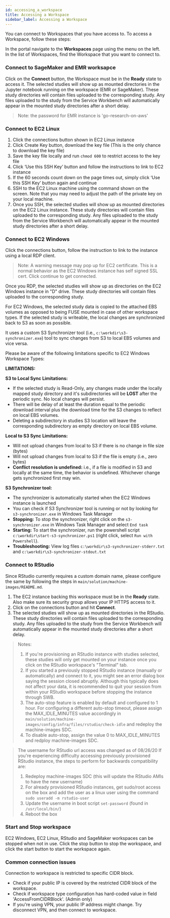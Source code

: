```yaml
---
id: accessing_a_workspace
title: Accessing a Workspace
sidebar_label: Accessing a Workspace
---
```


You can connect to Workspaces that you have access to. To access a Workspace, follow these steps:

In the portal navigate to the **Workspaces** page using the menu on the left.
In the list of Workspaces, find the Workspace that you want to connect to.

### Connect to SageMaker and EMR worksapce

Click on the **Connect** button, the Workspace must be in the **Ready** state to access it.
The selected studies will show up as mounted directories in the Jupyter notebook running on the workspace (EMR or SageMaker).
These study directories will contain files uploaded to the corresponding study. 
Any files uploaded to the study from the Service Workbench will automatically appear in the mounted study directories 
after a short delay.

> Note: the password for EMR instance is 'go-research-on-aws'

### Connect to EC2 Linux

1. Click the connections button shown in EC2 Linux instance
2. Click Create Key button, download the key file (This is the only chance to download the key file)
3. Save the key file locally and run `chmod 600` to restrict access to the key file
4. Click ‘Use this SSH Key’ button and follow the instructions to link to EC2 instance
5. If the 60 seconds count down on the page times out, simply click ‘Use this SSH Key’ button again and continue
6. SSH to the EC2 Linux machine using the command shown on the screen. Note that you may need to adjust the path of the private key on your local machine.
7. Once you SSH, the selected studies will show up as mounted directories on the EC2 Linux instance. These study directories will contain files uploaded to the corresponding study. Any files uploaded to the study from the Service Workbench will automatically appear in the mounted study directories after a short delay.

### Connect to EC2 Windows

Click the connections button, follow the instruction to link to the instance using a local RDP client.

> Note: A warning message may pop up for EC2 certificate. This is a normal behavior as the EC2 Windows instance has self
> signed SSL cert. Click continue to get connected.

Once you RDP, the selected studies will show up as directories on the EC2 Windows instance in "D" drive. 
These study directories will contain files uploaded to the corresponding study.

For EC2 Windows, the selected study data is copied to the attached EBS volumes as opposed to being FUSE mounted in case of other workspace types.
If the selected study is writeable, the local changes are synchronized back to S3 as soon as possible.

It uses a custom S3 Synchronizer tool (i.e., `c:\workdir\s3-synchronizer.exe`) tool to sync changes from S3 to local EBS volumes and vice versa.
   
Please be aware of the following limitations specific to EC2 Windows Workspace Types:

**LIMITATIONS:**

**S3 to Local Sync Limitations:**
- If the selected study is Read-Only, any changes made under the locally mapped study directory and it's subdirectories will be **LOST** after the periodic sync. No local changes will persist.
- There will be delay of at least the duration equal to the periodic download interval plus the download time for the S3 changes to reflect on local EBS volumes.
- Deleting a subdirectory in studies S3 location will leave the corresponding subdirectory as empty directory on local EBS volume. 

**Local to S3 Sync Limitations:**
- Will not upload changes from local to S3 if there is no change in file size (bytes)
- Will not upload changes from local to S3 if the file is empty (i.e., zero bytes)
- **Conflict resolution is undefined:** i.e., if a file is modified in S3 and locally at the same time, the behavior is undefined. Whichever change gets synchronized first may win.

**S3 Synchronizer tool:**
- The synchronizer is automatically started when the EC2 Windows instance is launched
- You can check if S3 Synchronizer tool is running or not by looking for `s3-synchronizer.exe` in Windows Task Manager
- **Stopping:** To stop the synchronizer, right click on the `s3-synchronizer.exe` in Windows Task Manager and select `End task`
- **Starting:** To start the synchronizer, run the powershell script `c:\workdir\start-s3-synchronizer.ps1` (right click, select `Run with Powershell`).
- **Troubleshooting:** View log files `c:\workdir\s3-synchronizer-stderr.txt` and `c:\workdir\s3-synchronizer-stdout.txt` 

### Connect to RStudio

Since RStudio currently requires a custom domain name, please configure the same by following the steps in `main/solution/machine-images/README.md`.

1. The EC2 instance backing this workspace must be in the **Ready** state. Also make sure its security group allows your IP HTTPS access to it.
2. Click on the connections button and hit **Connect**.
3. The selected studies will show up as mounted directories in the RStudio. These study directories will contain files uploaded to the corresponding study. Any files uploaded to the study from the Service Workbench will automatically appear in the mounted study directories after a short delay.

> Notes:
>
> 1. If you're provisioning an RStudio instance with studies selected, these studies will only get mounted on your instance once you click on the RStudio workspace's "Terminal" tab.
> 2. If you started a previously stopped RStudio instance (manually or automatically) and connect to it, you might see an error dialog box saying the session closed abruptly. Although this typically does not affect your data, it is recommended to quit your session from within your RStudio workspace before stopping the instance through SWB.
> 3. The auto-stop feature is enabled by default and configured to 1 hour. For configuring a different auto-stop timeout, please assign the MAX_IDLE_MINUTES value accordingly in `main/solution/machine-images/config/infra/files/rstudio/check-idle` and redeploy the machine-images SDC.
> 4. To disable auto-stop, assign the value 0 to MAX_IDLE_MINUTES and redploy machine-images SDC.

> The username for RStudio url access was changed as of 08/26/20
>    If you're experiencing difficulty accessing previously provisioned RStudio instance,
>    the steps to perform for backwards compatibility are:
>    1. Redeploy machine-images SDC (this will update the RStudio AMIs to have the new username)
>    2. For already provisioned RStudio instances, get sudo/root access on the box and add the user
>    as a linux user using the command `sudo useradd -m rstudio-user`
>    3. Update the username in boot script `set-password` (found in `/usr/local/bin/`)
>    4. Reboot the box
### Start and Stop workspace

EC2 Windows, EC2 Linux, RStudio and SageMaker workspaces can be stopped when not in use. Click the stop button to stop the workspace, and click the start button to start the workspace again. 

### Common connection issues

Connection to workspace is restricted to specific CIDR block.

- Check if your public IP is covered by the restricted CIDR block of the workspace.
- Check if workspace type configuration has hard-coded value in field 'AccessFromCIDRBlock'. (Admin only)
- If you're using VPN, your public IP address might change. Try disconnect VPN, and then connect to workspace.
